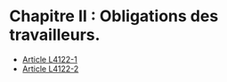 # Chapitre II : Obligations des travailleurs.

* [Article L4122-1](./LEGIARTI000006903153.md)
* [Article L4122-2](./LEGIARTI000006903154.md)
